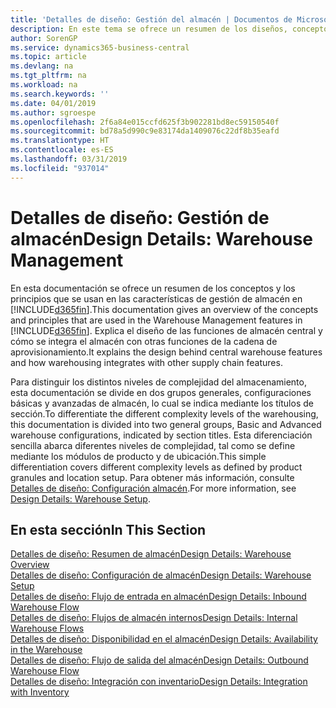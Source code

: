 ```yaml
---
title: 'Detalles de diseño: Gestión del almacén | Documentos de Microsoft'
description: En este tema se ofrece un resumen de los diseños, conceptos y principios que están detrás de las características de gestión de almacén en Business Central.
author: SorenGP
ms.service: dynamics365-business-central
ms.topic: article
ms.devlang: na
ms.tgt_pltfrm: na
ms.workload: na
ms.search.keywords: ''
ms.date: 04/01/2019
ms.author: sgroespe
ms.openlocfilehash: 2f6a84e015ccfd625f3b902281bd8ec59150540f
ms.sourcegitcommit: bd78a5d990c9e83174da1409076c22df8b35eafd
ms.translationtype: HT
ms.contentlocale: es-ES
ms.lasthandoff: 03/31/2019
ms.locfileid: "937014"
---
```

# <a name="design-details-warehouse-management"></a><span data-ttu-id="28deb-103">Detalles de diseño: Gestión de almacén</span><span class="sxs-lookup"><span data-stu-id="28deb-103">Design Details: Warehouse Management</span></span>
<span data-ttu-id="28deb-104">En esta documentación se ofrece un resumen de los conceptos y los principios que se usan en las características de gestión de almacén en [!INCLUDE[d365fin](includes/d365fin_md.md)].</span><span class="sxs-lookup"><span data-stu-id="28deb-104">This documentation gives an overview of the concepts and principles that are used in the Warehouse Management features in [!INCLUDE[d365fin](includes/d365fin_md.md)].</span></span> <span data-ttu-id="28deb-105">Explica el diseño de las funciones de almacén central y cómo se integra el almacén con otras funciones de la cadena de aprovisionamiento.</span><span class="sxs-lookup"><span data-stu-id="28deb-105">It explains the design behind central warehouse features and how warehousing integrates with other supply chain features.</span></span>  

<span data-ttu-id="28deb-106">Para distinguir los distintos niveles de complejidad del almacenamiento, esta documentación se divide en dos grupos generales, configuraciones básicas y avanzadas de almacén, lo cual se indica mediante los títulos de sección.</span><span class="sxs-lookup"><span data-stu-id="28deb-106">To differentiate the different complexity levels of the warehousing, this documentation is divided into two general groups, Basic and Advanced warehouse configurations, indicated by section titles.</span></span> <span data-ttu-id="28deb-107">Esta diferenciación sencilla abarca diferentes niveles de complejidad, tal como se define mediante los módulos de producto y de ubicación.</span><span class="sxs-lookup"><span data-stu-id="28deb-107">This simple differentiation covers different complexity levels as defined by product granules and location setup.</span></span> <span data-ttu-id="28deb-108">Para obtener más información, consulte [Detalles de diseño: Configuración almacén](design-details-warehouse-setup.md).</span><span class="sxs-lookup"><span data-stu-id="28deb-108">For more information, see [Design Details: Warehouse Setup](design-details-warehouse-setup.md).</span></span>  

## <a name="in-this-section"></a><span data-ttu-id="28deb-109">En esta sección</span><span class="sxs-lookup"><span data-stu-id="28deb-109">In This Section</span></span>  
[<span data-ttu-id="28deb-110">Detalles de diseño: Resumen de almacén</span><span class="sxs-lookup"><span data-stu-id="28deb-110">Design Details: Warehouse Overview</span></span>](design-details-warehouse-overview.md)  
[<span data-ttu-id="28deb-111">Detalles de diseño: Configuración de almacén</span><span class="sxs-lookup"><span data-stu-id="28deb-111">Design Details: Warehouse Setup</span></span>](design-details-warehouse-setup.md)  
[<span data-ttu-id="28deb-112">Detalles de diseño: Flujo de entrada en almacén</span><span class="sxs-lookup"><span data-stu-id="28deb-112">Design Details: Inbound Warehouse Flow</span></span>](design-details-inbound-warehouse-flow.md)  
[<span data-ttu-id="28deb-113">Detalles de diseño: Flujos de almacén internos</span><span class="sxs-lookup"><span data-stu-id="28deb-113">Design Details: Internal Warehouse Flows</span></span>](design-details-internal-warehouse-flows.md)  
[<span data-ttu-id="28deb-114">Detalles de diseño: Disponibilidad en el almacén</span><span class="sxs-lookup"><span data-stu-id="28deb-114">Design Details: Availability in the Warehouse</span></span>](design-details-availability-in-the-warehouse.md)  
[<span data-ttu-id="28deb-115">Detalles de diseño: Flujo de salida del almacén</span><span class="sxs-lookup"><span data-stu-id="28deb-115">Design Details: Outbound Warehouse Flow</span></span>](design-details-outbound-warehouse-flow.md)  
[<span data-ttu-id="28deb-116">Detalles de diseño: Integración con inventario</span><span class="sxs-lookup"><span data-stu-id="28deb-116">Design Details: Integration with Inventory</span></span>](design-details-integration-with-inventory.md)
